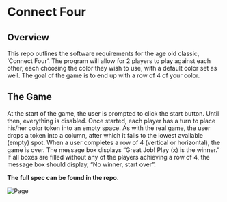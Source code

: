 # Connect Four

## Overview
This repo outlines the software requirements for the age old classic, ‘Connect Four’. The program will allow for 2 players to play against each other, each choosing the color they wish to use, with a default color set as well. The goal of the game is to end up with a row of 4 of your color.

## The Game 
At the start of the game, the user is prompted to click the start button. Until then, everything is disabled. Once started, each player has a turn to place his/her color token into an empty space. As with the real game, the user drops a token into a column, after which it falls to the lowest available (empty) spot. When a user completes a row of 4 (vertical or horizontal), the game is over. The message box displays “Great Job! Play (x) is the winner.” If all boxes are filled without any of the players achieving a row of 4, the message box should display, “No winner, start over”.

**The full spec can be found in the repo.**

![Page](https://github.com/SOsdoba/connectfour/assets/117053730/9a70c317-a0c8-451b-9a89-97804763323b)

